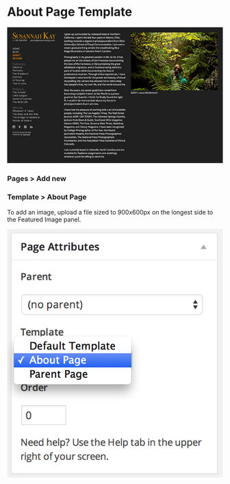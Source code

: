 # About Page Template
![Susannah Kay's about page](img/susannah-about.jpg)

### Pages > Add new
### Template > About Page
To add an image, upload a file sized to 900x600px on the longest side to the Featured Image panel.

![About page template](img/about-template.png)

